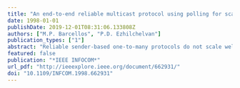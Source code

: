 ```yaml
---
title: "An end-to-end reliable multicast protocol using polling for scaleability"
date: 1998-01-01
publishDate: 2019-12-01T08:31:06.133808Z
authors: ["M.P. Barcellos", "P.D. Ezhilchelvan"]
publication_types: ["1"]
abstract: "Reliable sender-based one-to-many protocols do not scale well$backslash$ndue mainly to implosion caused by excessive rate of feedback packets$backslash$narriving from receivers. We show that this problem can be circumvented$backslash$nby making the sender poll the receivers at carefully planned timing$backslash$ninstants, so that the arrival rate of feedback packets is not large$backslash$nenough to cause implosion. We describe a generic end-to-end protocol$backslash$nwhich incorporates this polling scheme together with error and flow$backslash$ncontrol mechanisms. We analyze the behavior of our protocol using$backslash$nsimulations which indicate that our scheme can be effective in$backslash$nminimizing losses due to implosion, achieving high throughput with low$backslash$nnetwork cost."
featured: false
publication: "*IEEE INFOCOM*"
url_pdf: "http://ieeexplore.ieee.org/document/662931/"
doi: "10.1109/INFCOM.1998.662931"
---
```


